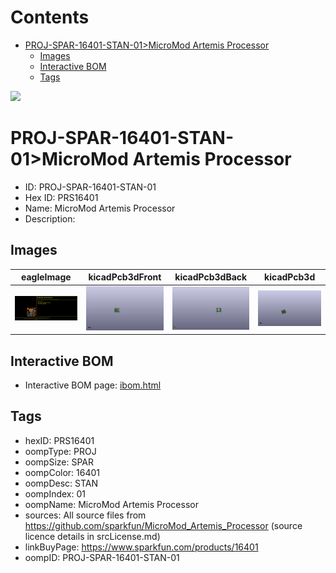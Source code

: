 



Contents
========

* [PROJ-SPAR-16401-STAN-01>MicroMod Artemis Processor](#proj-spar-16401-stan-01micromod-artemis-processor)
	* [Images](#images)
	* [Interactive BOM](#interactive-bom)
	* [Tags](#tags)
  
![][im]
# PROJ-SPAR-16401-STAN-01>MicroMod Artemis Processor

- ID: PROJ-SPAR-16401-STAN-01
- Hex ID: PRS16401
- Name: MicroMod Artemis Processor
- Description: 

## Images
  
  

|eagleImage|kicadPcb3dFront|kicadPcb3dBack|kicadPcb3d|
| :---: | :---: | :---: | :---: |
|[![eagleImage](eagleImage_140.png)](eagleImage_.png)|[![kicadPcb3dFront](kicadPcb3dFront_140.png)](kicadPcb3dFront_.png)|[![kicadPcb3dBack](kicadPcb3dBack_140.png)](kicadPcb3dBack_.png)|[![kicadPcb3d](kicadPcb3d_140.png)](kicadPcb3d_.png)|

## Interactive BOM

- Interactive BOM page: [ibom.html](kicad/bom/ibom.html)

## Tags

- hexID: PRS16401
- oompType: PROJ
- oompSize: SPAR
- oompColor: 16401
- oompDesc: STAN
- oompIndex: 01
- oompName: MicroMod Artemis Processor
- sources: All source files from https://github.com/sparkfun/MicroMod_Artemis_Processor (source licence details in srcLicense.md)
- linkBuyPage: https://www.sparkfun.com/products/16401
- oompID: PROJ-SPAR-16401-STAN-01



[im]: kicadPcb3d_450.png
